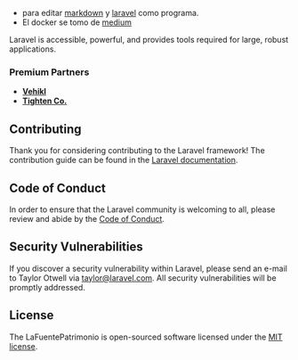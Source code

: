 
- para editar [markdown](https://markdownlivepreview.com) y [laravel](https://laravel.com/) como programa. 
- El docker se tomo de [medium](https://maruan.medium.com/how-to-install-and-set-up-laravel-8-with-docker-compose-on-ubuntu-20-04-58149fed3e2e)


Laravel is accessible, powerful, and provides tools required for large, robust applications.



### Premium Partners

- **[Vehikl](https://vehikl.com/)**
- **[Tighten Co.](https://tighten.co)**


## Contributing

Thank you for considering contributing to the Laravel framework! The contribution guide can be found in the [Laravel documentation](https://laravel.com/docs/contributions).

## Code of Conduct

In order to ensure that the Laravel community is welcoming to all, please review and abide by the [Code of Conduct](https://laravel.com/docs/contributions#code-of-conduct).

## Security Vulnerabilities

If you discover a security vulnerability within Laravel, please send an e-mail to Taylor Otwell via [taylor@laravel.com](mailto:taylor@laravel.com). All security vulnerabilities will be promptly addressed.

## License

The LaFuentePatrimonio is open-sourced software licensed under the [MIT license](https://opensource.org/licenses/MIT).
